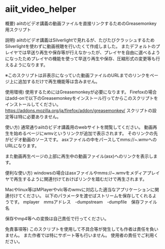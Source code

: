 aiit_video_helper
=================
概要)
aiitのビデオ講義の動画ファイルを直接リンクするためのGreasemonkey用スクリプト



説明)
aiitのビデオ講義はSilverlightで見れるが、たびたびクラッシュするためSilverlightを使わずに動画視聴を行いたくて作成しました。
またデフォルトのプレイヤでは早送り再生や保存等が行えなかったが、プレイヤを自由に選べるようになったためプレイヤの機能を使って早送り再生や保存、圧縮形式の変更等も行えるようになります。

※このスクリプトは非表示になっていた動画ファイルのURLまでのリンクをページ上に追加するだけで再生機能等は含みません。



使用環境)
使用するためにはGreasemonkeyが必要になります。
Firefoxの場合はadd-onで以下のGreasemonkeyをインストール行ってからこのスクリプトをインストールしてください。
https://addons.mozilla.org/ja/firefox/addon/greasemonkey/
スクリプトの設定等は特に必要ありません。



使い方)
通常通りaiitのビデオ講義用のwebサイトを閲覧してください。
動画再生を始めるページにwmvというリンクが追加で表示されます。
そのリンクの先がビデオ動画のソースです。
asxファイルの中をパースしてmms://~.wmvへのURLになります。

また動画再生ページの上部に再生中の動画ファイル(asx)へのリンクを表示します。



便利な使い方)
windowsの場合はasxファイルやmms://~.wmvをメディアプレイヤで再生するように関連付けておけばリンクを踏むだけで再生されます。


Macやlinux等はMPlayerやvlc等のwmvに対応した適当なアプリケーションに関連付けてください。
以下のパラメータを渡せばストリームを保存してくれるようです。
mplayer　mmsアドレス　-dumpstream　-dumpfile　保存ファイル名<br>

保存やmp4等への変換は自己責任で行ってください。



免責事項等)
このスクリプトを使用して不具合等が発生しても作者は責任を負いません。
また作者では特にサポート等も行いません。
使用者の責任でご利用ください。
